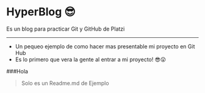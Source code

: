 # HyperBlog 😎

Es un blog para practicar Git y GitHub de Platzi

------------

- Un pequeo ejemplo de como hacer mas presentable mi proyecto en Git Hub
- Es lo primero que vera la gente al entrar a mi proyecto! 😎😲

###Hola

> Solo es un Readme.md de Ejemplo